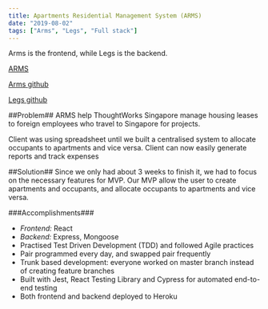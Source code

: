 ```yaml
---
title: Apartments Residential Management System (ARMS)
date: "2019-08-02"
tags: ["Arms", "Legs", "Full stack"]
---
```


<!-- ![ShopLah front page](../assets/shoplah.webp "ShopLah front page") -->

Arms is the frontend, while Legs is the backend.

[ARMS](https://dashboard.heroku.com/apps/jumpstart-todo-list)

[Arms github](https://github.com/armadillo-apps/arms2)

[Legs github](https://github.com/armadillo-apps/legs)

##Problem##
ARMS help ThoughtWorks Singapore manage housing leases
to foreign employees who travel to Singapore for projects.

Client was using spreadsheet until we built a centralised
system to allocate occupants to apartments and vice versa.
Client can now easily generate reports and track expenses

##Solution##
Since we only had about 3 weeks to finish it, we had to focus on the necessary features for MVP. Our MVP allow the user to create apartments and occupants, and allocate occupants to apartments and vice versa.

###Accomplishments###

- _Frontend:_ React
- _Backend:_ Express, Mongoose
- Practised Test Driven Development (TDD) and followed Agile practices
- Pair programmed every day, and swapped pair frequently
- Trunk based development: everyone worked on master branch instead of creating feature branches
- Built with Jest, React Testing Library and Cypress for automated end-to-end testing
- Both frontend and backend deployed to Heroku
